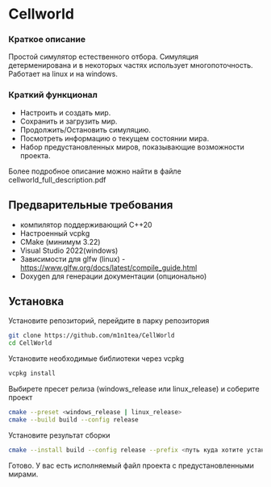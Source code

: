 # Cellworld
### Краткое описание
Простой симулятор естественного отбора. Симуляция детерменирована и в некоторых частях использует многопоточность. Работает на linux и на windows. 

### Краткий функционал
 - Настроить и создать мир.
 - Сохранить и загрузить мир.
 - Продолжить/Остановить симуляцию.
 - Посмотреть информацию о текущем состоянии мира.
 - Набор предустановленных миров, показывающие возможности проекта.

Более подробное описание можно найти в файле cellworld\_full\_description.pdf

## Предварительные требования
- компилятор поддерживающий C++20
- Настроенный vcpkg
- CMake  (минимум 3.22)
- Visual Studio 2022(windows)
- Зависимости для glfw (linux) - https://www.glfw.org/docs/latest/compile_guide.html
- Doxygen для генерации документации (опционально)

## Установка
Установите репозиторий, перейдите в парку репозитория
```sh
git clone https://github.com/m1n1tea/CellWorld
cd CellWorld
```
Установите необходимые библиотеки через vcpkg
```sh
vcpkg install
```
Выбирете пресет релиза (windows\_release или linux\_release) и соберите проект
```sh
cmake --preset <windows_release | linux_release>
cmake --build build --config release
```
Установите результат сборки
```sh
cmake --install build --config release --prefix <путь куда хотите установить проект>
```
Готово. У вас есть исполняемый файл проекта с предустановленными мирами.
